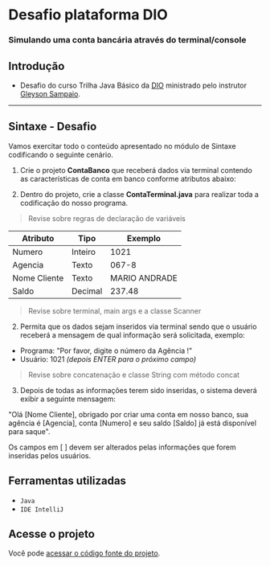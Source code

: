 # **Desafio plataforma DIO**

### **Simulando uma conta bancária através do terminal/console**

## **Introdução**

- Desafio do curso Trilha Java Básico da [DIO](https://www.dio.me) ministrado pelo instrutor [Gleyson Sampaio](https://github.com/glysns).

---

## **Sintaxe - Desafio**

Vamos exercitar todo o conteúdo apresentado no módulo de Sintaxe codificando o seguinte cenário.

1. Crie o projeto **ContaBanco** que receberá dados via terminal contendo as características de conta em banco conforme atributos abaixo:

2. Dentro do projeto, crie a classe **ContaTerminal.java** para realizar toda a codificação do nosso programa.

> Revise sobre regras de declaração de variáveis

| Atributo       | Tipo    | Exemplo        |
|----------------|---------|----------------|
| Numero         | Inteiro | 1021           |
| Agencia        | Texto   | 067-8          |
| Nome Cliente   | Texto   | MARIO ANDRADE  |
| Saldo          | Decimal | 237.48         |

> Revise sobre terminal, main args e a classe Scanner

2. Permita que os dados sejam inseridos via terminal sendo que o usuário receberá a mensagem de qual informação será solicitada, exemplo:

- Programa: "Por favor, digite o número da Agência !"
- Usuário: 1021 *(depois ENTER para o próximo campo)*

> Revise sobre concatenação e classe String com método concat

3. Depois de todas as informações terem sido inseridas, o sistema deverá exibir a seguinte mensagem:

 "Olá [Nome Cliente], obrigado por criar uma conta em nosso banco, sua agência é [Agencia], conta [Numero] e seu saldo [Saldo] já está disponível para saque".
 
 Os campos em [ ] devem ser alterados pelas informações que forem inseridas pelos usuários.


## Ferramentas utilizadas

- `Java`
- `IDE IntelliJ`

## Acesse o projeto

Você pode [acessar o código fonte do projeto](https://github.com/Assoni02/Desafio-dio-conta-bancaria-terminal/blob/main/Desafio_dio_conta_bancaria/ContaTerminal.java).

